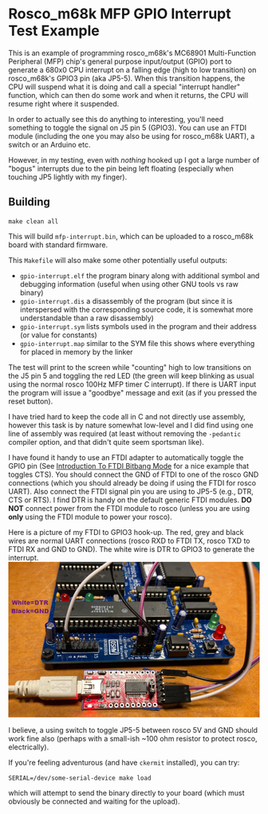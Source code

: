 # Rosco_m68k MFP GPIO Interrupt Test Example

This is an example of programming rosco_m68k's MC68901 Multi-Function
Peripheral (MFP) chip's general purpose input/output (GPIO) port to
generate a 680x0 CPU interrupt on a falling edge (high to low transition)
on rosco_m68k's GPIO3 pin (aka JP5-5). When this transition happens, the CPU will
suspend what it is doing and call a special "interrupt handler" function,
which can then do some work and when it returns, the CPU will resume right
where it suspended.

In order to actually see this do anything to interesting, you'll need
something to toggle the signal on J5 pin 5 (GPIO3).  You can use an FTDI
module (including the one you may also be using for rosco_m68k UART), a
switch or an Arduino etc.

However, in my testing, even with _nothing_ hooked up I got a large number
of "bogus" interrupts due to the pin being left floating (especially
when touching JP5 lightly with my finger).

## Building

```
make clean all
```

This will build `mfp-interrupt.bin`, which can be uploaded to a rosco_m68k
board with standard firmware.

This `Makefile` will also make some other potentially useful outputs:

* `gpio-interrupt.elf` the program binary along with additional symbol and debugging information (useful when using other GNU tools vs raw binary)
* `gpio-interrupt.dis` a disassembly of the program (but since it is interspersed with the corresponding source code, it is somewhat more understandable than a raw disassembly)
* `gpio-interrupt.sym` lists symbols used in the program and their address (or value for constants)
* `gpio-interrupt.map` similar to the SYM file this shows where everything for placed in memory by the linker

The test will print to the screen while "counting" high to low transitions
on the J5 pin 5 and toggling the red LED (the green will keep blinking as
usual using the normal rosco 100Hz MFP timer C interrupt).  If there is UART input
the program will issue a "goodbye" message and exit (as if you pressed the reset
 button).

I have tried hard to keep the code all in C and not directly use assembly,
however this task is by nature somewhat low-level and I did find using one line
of assembly was required (at least without removing the `-pedantic` compiler
option, and that didn't quite seem sportsman like).

I have found it handy to use an FTDI adapter to automatically toggle the
GPIO pin (See
[Introduction To FTDI Bitbang Mode](https://hackaday.com/2009/09/22/introduction-to-ftdi-bitbang-mode/)
for a nice example that toggles CTS). You should connect the GND of FTDI to
one of the rosco GND connections (which you should already be doing if using
the FTDI for rosco UART).  Also connect the FTDI signal pin you are using to
JP5-5 (e.g., DTR, CTS or RTS).  I find DTR is handy on the default generic
FTDI modules. **DO NOT** connect power from the FTDI module to rosco (unless you
are using **only** using the FTDI module to power your rosco).

Here is a picture of my FTDI to GPIO3 hook-up.  The red, grey and black wires are normal
UART connections (rosco RXD to FTDI TX, rosco TXD to FTDI RX and GND to GND).  The white
wire is DTR to GPIO3 to generate the interrupt.
![GPIO3 to FTDI connection](GPIO3_FTDI_hookup.jpg)

I believe, a using switch to toggle JP5-5 between rosco 5V and GND should work
fine also (perhaps with a small-ish ~100 ohm resistor to protect rosco, electrically).

If you're feeling adventurous (and have `ckermit` installed), you
can try:

```
SERIAL=/dev/some-serial-device make load
```

which will attempt to send the binary directly to your board (which
must obviously be connected and waiting for the upload).

